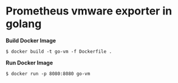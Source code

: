 # Prometheus vmware exporter in golang

**Build Docker Image**
```
$ docker build -t go-vm -f Dockerfile .
```



**Run Docker Image**
```
$ docker run -p 8080:8080 go-vm
```
